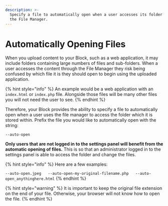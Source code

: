 ```yaml
---
description: >-
  Specify a file to automatically open when a user accesses its folder through
  the File Manager.
---
```


# Automatically Opening Files

When you upload content to your Block, such as a web application, it may include folders containing large numbers of files and sub-folders. When a user accesses the content through the File Manager they risk being confused by which file it is they should open to begin using the uploaded application. 

{% hint style="info" %}
An example would be a web application with an `index.html` or `index.php` file. Alongside those files will be many other files you will not need the user to see.
{% endhint %}

Therefore, your Block provides the ability to specify a file to automatically open when a user uses the file manager to access the folder which it is stored within. Prefix the file you would like to automatically open with the string:

```text
--auto-open
```

**Only users that are not logged in to the settings panel will benefit from the automatic opening of files.** This is so that an administrator logged in to the settings panel is able to access the folder and change the files. 

{% hint style="info" %}
Here are a few examples:

`--auto-open.jpeg  
--auto-open-my-original-filename.php  
--auto-open_anythinghere.html`
{% endhint %}

{% hint style="warning" %}
It is important to keep the original file extension on the end of your file. Otherwise, your browser will not know how to open the file. 
{% endhint %}

